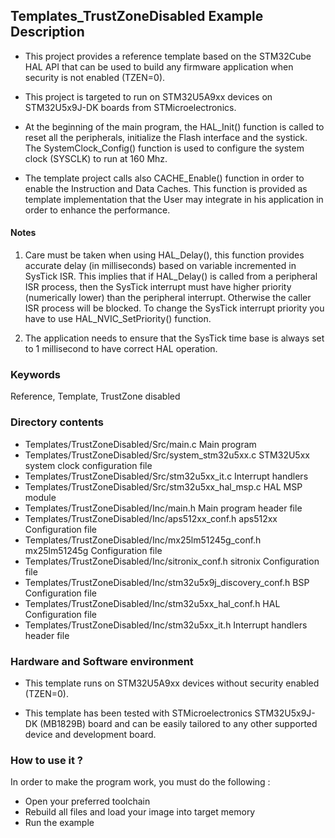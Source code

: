 ## Templates_TrustZoneDisabled Example Description</b>

- This project provides a reference template based on the STM32Cube HAL API that can be used to build any firmware application when security is not enabled (TZEN=0).

- This project is targeted to run on STM32U5A9xx devices on STM32U5x9J-DK boards from STMicroelectronics.

- At the beginning of the main program, the HAL_Init() function is called to reset all the peripherals, initialize the Flash interface and the systick.
The SystemClock_Config() function is used to configure the system clock (SYSCLK)
to run at 160 Mhz.

- The template project calls also CACHE_Enable() function in order to enable the Instruction and Data Caches. This function is provided as template implementation that the User may
integrate in his application in order to enhance the performance.

#### <b>Notes</b>

 1. Care must be taken when using HAL_Delay(), this function provides accurate delay (in milliseconds)
      based on variable incremented in SysTick ISR. This implies that if HAL_Delay() is called from
      a peripheral ISR process, then the SysTick interrupt must have higher priority (numerically lower)
      than the peripheral interrupt. Otherwise the caller ISR process will be blocked.
      To change the SysTick interrupt priority you have to use HAL_NVIC_SetPriority() function.

 2. The application needs to ensure that the SysTick time base is always set to 1 millisecond
      to have correct HAL operation.

### <b>Keywords</b>

Reference, Template, TrustZone disabled

### <b>Directory contents</b> 

  - Templates/TrustZoneDisabled/Src/main.c                         Main program
  - Templates/TrustZoneDisabled/Src/system_stm32u5xx.c             STM32U5xx system clock configuration file
  - Templates/TrustZoneDisabled/Src/stm32u5xx_it.c                 Interrupt handlers
  - Templates/TrustZoneDisabled/Src/stm32u5xx_hal_msp.c            HAL MSP module
  - Templates/TrustZoneDisabled/Inc/main.h                         Main program header file
  - Templates/TrustZoneDisabled/Inc/aps512xx_conf.h                aps512xx Configuration file 
  - Templates/TrustZoneDisabled/Inc/mx25lm51245g_conf.h            mx25lm51245g Configuration file 
  - Templates/TrustZoneDisabled/Inc/sitronix_conf.h                sitronix Configuration file  
  - Templates/TrustZoneDisabled/Inc/stm32u5x9j_discovery_conf.h    BSP Configuration file
  - Templates/TrustZoneDisabled/Inc/stm32u5xx_hal_conf.h           HAL Configuration file
  - Templates/TrustZoneDisabled/Inc/stm32u5xx_it.h                 Interrupt handlers header file

### <b>Hardware and Software environment</b>  

  - This template runs on STM32U5A9xx devices without security enabled (TZEN=0).
    
  - This template has been tested with STMicroelectronics STM32U5x9J-DK (MB1829B)
    board and can be easily tailored to any other supported device
    and development board.


### <b>How to use it ? </b>

In order to make the program work, you must do the following :

 - Open your preferred toolchain 
 - Rebuild all files and load your image into target memory
 - Run the example

